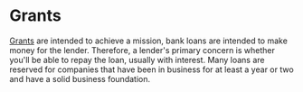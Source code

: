 # Grants
[Grants](https://www.thegrantportal.com/) are intended to achieve a mission, bank loans are intended to make money for the lender. Therefore, a lender's primary concern is whether you'll be able to repay the loan, usually with interest. Many loans are reserved for companies that have been in business for at least a year or two and have a solid business foundation.
